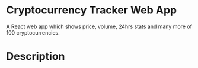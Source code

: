 # Cryptocurrency Tracker Web App 
A React web app which shows price, volume, 24hrs stats and many more of 100 cryptocurrencies.

# Description
